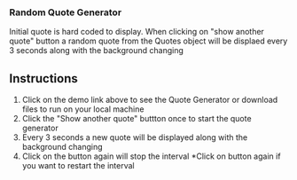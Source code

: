 ### Random Quote Generator

Initial quote is hard coded to display. When clicking on "show another quote" button a random quote from the Quotes object will be displaed every 3 seconds along with the background changing

## Instructions

1. Click on the demo link above to see the Quote Generator or download files to run on your local machine
2. Click the "Show another quote" buttton once to start the quote generator
3. Every 3 seconds a new quote will be displayed along with the background changing
4. Click on the button again will stop the interval
   \*Click on button again if you want to restart the interval
